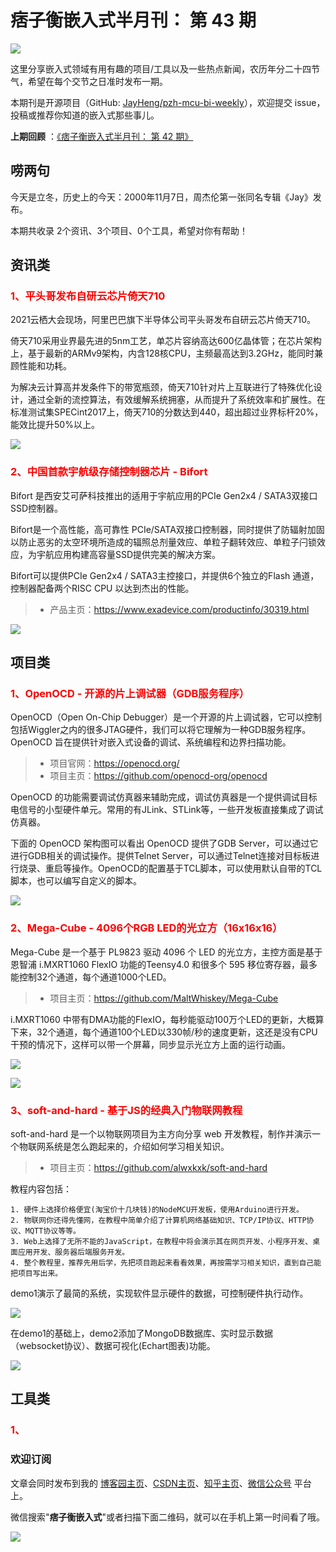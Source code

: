 # 痞子衡嵌入式半月刊： 第 43 期

![](http://henjay724.com/image/cnblogs/pzh_mcu_bi_weekly.PNG)

这里分享嵌入式领域有用有趣的项目/工具以及一些热点新闻，农历年分二十四节气，希望在每个交节之日准时发布一期。

本期刊是开源项目（GitHub: [JayHeng/pzh-mcu-bi-weekly](https://github.com/JayHeng/pzh-mcu-bi-weekly)），欢迎提交 issue，投稿或推荐你知道的嵌入式那些事儿。

**上期回顾** ：[《痞子衡嵌入式半月刊： 第 42 期》](https://www.cnblogs.com/henjay724/p/15418226.html)

## 唠两句

今天是立冬，历史上的今天：2000年11月7日，周杰伦第一张同名专辑《Jay》发布。

本期共收录 2个资讯、3个项目、0个工具，希望对你有帮助！

## 资讯类

### <font color="red">1、平头哥发布自研云芯片倚天710</font>

2021云栖大会现场，阿里巴巴旗下半导体公司平头哥发布自研云芯片倚天710。

倚天710采用业界最先进的5nm工艺，单芯片容纳高达600亿晶体管；在芯片架构上，基于最新的ARMv9架构，内含128核CPU，主频最高达到3.2GHz，能同时兼顾性能和功耗。

为解决云计算高并发条件下的带宽瓶颈，倚天710针对片上互联进行了特殊优化设计，通过全新的流控算法，有效缓解系统拥塞，从而提升了系统效率和扩展性。在标准测试集SPECint2017上，倚天710的分数达到440，超出超过业界标杆20%，能效比提升50%以上。

![](http://henjay724.com/image/biweekly20211107/t-head_yitian710.PNG)

### <font color="red">2、中国首款宇航级存储控制器芯片 - Bifort</font>

Bifort 是西安艾可萨科技推出的适用于宇航应用的PCIe Gen2x4 / SATA3双接口SSD控制器。

Bifort是一个高性能，高可靠性 PCIe/SATA双接口控制器，同时提供了防辐射加固以防止恶劣的太空环境所造成的辐照总剂量效应、单粒子翻转效应、单粒子闩锁效应，为宇航应用构建高容量SSD提供完美的解决方案。

Bifort可以提供PCIe Gen2x4 / SATA3主控接口，并提供6个独立的Flash 通道，控制器配备两个RISC CPU 以达到杰出的性能。

> * 产品主页：https://www.exadevice.com/productinfo/30319.html

![](http://henjay724.com/image/biweekly20211107/Bifort.PNG)

## 项目类

### <font color="red">1、OpenOCD - 开源的片上调试器（GDB服务程序）</font>

OpenOCD（Open On-Chip Debugger）是一个开源的片上调试器，它可以控制包括Wiggler之内的很多JTAG硬件，我们可以将它理解为一种GDB服务程序。OpenOCD 旨在提供针对嵌入式设备的调试、系统编程和边界扫描功能。

> * 项目官网：https://openocd.org/
> * 项目主页：https://github.com/openocd-org/openocd

OpenOCD 的功能需要调试仿真器来辅助完成，调试仿真器是一个提供调试目标电信号的小型硬件单元。常用的有JLink、STLink等，一些开发板直接集成了调试仿真器。

下面的 OpenOCD 架构图可以看出 OpenOCD 提供了GDB Server，可以通过它进行GDB相关的调试操作。提供Telnet Server，可以通过Telnet连接对目标板进行烧录、重启等操作。OpenOCD的配置基于TCL脚本，可以使用默认自带的TCL脚本，也可以编写自定义的脚本。

![](http://henjay724.com/image/biweekly20211107/OpenOCD.PNG)

### <font color="red">2、Mega-Cube - 4096个RGB LED的光立方（16x16x16）</font>

Mega-Cube 是一个基于 PL9823 驱动 4096 个 LED 的光立方，主控方面是基于恩智浦 i.MXRT1060 FlexIO 功能的Teensy4.0 和很多个 595 移位寄存器，最多能控制32个通道，每个通道1000个LED。

> * 项目主页：https://github.com/MaltWhiskey/Mega-Cube

i.MXRT1060 中带有DMA功能的FlexIO，每秒能驱动100万个LED的更新，大概算下来，32个通道，每个通道100个LED以330帧/秒的速度更新，这还是没有CPU干预的情况下，这样可以带一个屏幕，同步显示光立方上面的运行动画。

![](http://henjay724.com/image/biweekly20211107/Mega-Cube2.PNG)

![](http://henjay724.com/image/biweekly20211107/Mega-Cube.PNG)

### <font color="red">3、soft-and-hard - 基于JS的经典入门物联网教程</font>

soft-and-hard 是一个以物联网项目为主方向分享 web 开发教程，制作并演示一个物联网系统是怎么跑起来的，介绍如何学习相关知识。

> * 项目主页：https://github.com/alwxkxk/soft-and-hard

教程内容包括：

```text
1. 硬件上选择价格便宜(淘宝价十几块钱)的NodeMCU开发板，使用Arduino进行开发。
2. 物联网你还得先懂网，在教程中简单介绍了计算机网络基础知识、TCP/IP协议、HTTP协议、MQTT协议等等。
3. Web上选择了无所不能的JavaScript，在教程中将会演示其在网页开发、小程序开发、桌面应用开发、服务器后端服务开发。
4. 整个教程里，推荐先用后学，先把项目跑起来看看效果，再按需学习相关知识，直到自己能把项目写出来。
```

demo1演示了最简的系统，实现软件显示硬件的数据，可控制硬件执行动作。 

![](http://henjay724.com/image/biweekly20211107/soft-and-hard1.jpg)

在demo1的基础上，demo2添加了MongoDB数据库、实时显示数据（websocket协议）、数据可视化(Echart图表)功能。 

![](http://henjay724.com/image/biweekly20211107/soft-and-hard2.jpg)


## 工具类

### <font color="red">1、</font>


### 欢迎订阅

文章会同时发布到我的 [博客园主页](https://www.cnblogs.com/henjay724/)、[CSDN主页](https://blog.csdn.net/henjay724)、[知乎主页](https://www.zhihu.com/people/henjay724)、[微信公众号](http://weixin.sogou.com/weixin?type=1&query=痞子衡嵌入式) 平台上。

微信搜索"__痞子衡嵌入式__"或者扫描下面二维码，就可以在手机上第一时间看了哦。

![](http://henjay724.com/image/github/pzhMcu_qrcode_258x258.jpg)

